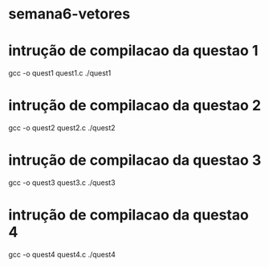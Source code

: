 # semana6-vetores

# intrução de compilacao da questao 1
gcc -o quest1 quest1.c
./quest1

# intrução de compilacao da questao 2
gcc -o quest2 quest2.c
./quest2

# intrução de compilacao da questao 3
gcc -o quest3 quest3.c
./quest3

# intrução de compilacao da questao 4
gcc -o quest4 quest4.c
./quest4